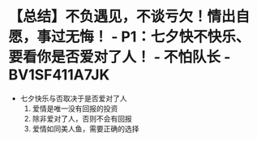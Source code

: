 # 【总结】不负遇见，不谈亏欠！情出自愿，事过无悔！ - P1：七夕快不快乐、要看你是否爱对了人！ - 不怕队长 - BV1SF411A7JK

-   七夕快乐与否取决于是否爱对了人
    1.  爱情是唯一没有回报的投资
    2.  除非爱对了人，否则不会有回报
    3.  爱情如同美人鱼，需要正确的选择